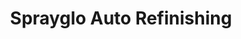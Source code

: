 ---
title: "Sprayglo Auto Refinishing"
url: /valdosta/sprayglo-auto-refinishing/
shop: car repair
---